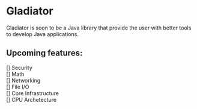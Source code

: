 # Gladiator 

Gladiator is soon to be a Java library that provide the user with
better tools to develop Java applications.

## Upcoming features:

[] Security <br>
[] Math <br>
[] Networking <br>
[] File I/O <br>
[] Core Infrastructure <br>
[] CPU Archetecture